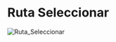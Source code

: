 # Ruta Seleccionar
![Ruta_Seleccionar](https://user-images.githubusercontent.com/56943051/69020024-2edeb580-0981-11ea-9faa-d33b03d57080.png)
